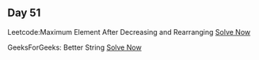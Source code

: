 ## Day 51

Leetcode:Maximum Element After Decreasing and Rearranging
[Solve Now](https://leetcode.com/problems/maximum-element-after-decreasing-and-rearranging/)

GeeksForGeeks: Better String 
[Solve Now](https://www.geeksforgeeks.org/problems/better-string/1)